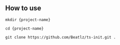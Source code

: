 ## How to use
`mkdir {project-name}`

`cd {project-name}`

`git clone https://github.com/Beatlz/ts-init.git .`
